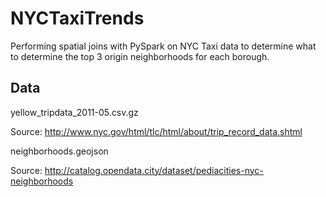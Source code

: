 # NYCTaxiTrends
Performing spatial joins with PySpark on NYC Taxi data to determine what to determine the top 3 origin neighborhoods for each borough.


## Data
yellow_tripdata_2011-05.csv.gz

Source: http://www.nyc.gov/html/tlc/html/about/trip_record_data.shtml

neighborhoods.geojson

Source: http://catalog.opendata.city/dataset/pediacities-nyc-neighborhoods
